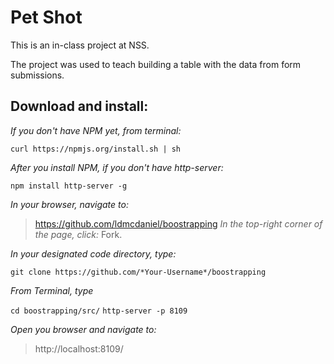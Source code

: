 # Pet Shot

This is an in-class project at NSS.

The project was used to teach building a table with the data from form submissions.

## Download and install:

*If you don't have NPM yet, from terminal:*

````curl https://npmjs.org/install.sh | sh````

*After you install NPM, if you don't have http-server:*

````npm install http-server -g````

*In your browser, navigate to:*
>https://github.com/ldmcdaniel/boostrapping
*In the top-right corner of the page, click:*
>Fork.

*In your designated code directory, type:*

````git clone https://github.com/*Your-Username*/boostrapping````

*From Terminal, type*

````cd boostrapping/src/````
````http-server -p 8109````

*Open you browser and navigate to:*

>http://localhost:8109/
